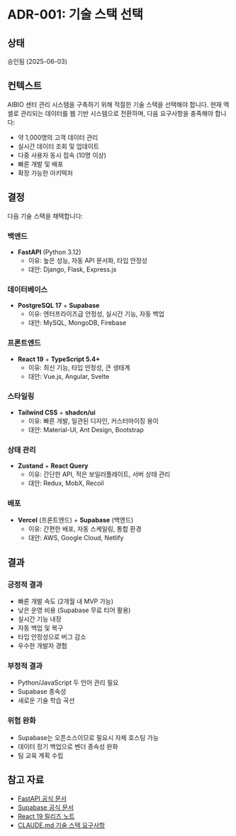 # ADR-001: 기술 스택 선택

## 상태
승인됨 (2025-06-03)

## 컨텍스트
AIBIO 센터 관리 시스템을 구축하기 위해 적절한 기술 스택을 선택해야 합니다. 현재 엑셀로 관리되는 데이터를 웹 기반 시스템으로 전환하며, 다음 요구사항을 충족해야 합니다:

- 약 1,000명의 고객 데이터 관리
- 실시간 데이터 조회 및 업데이트
- 다중 사용자 동시 접속 (10명 이상)
- 빠른 개발 및 배포
- 확장 가능한 아키텍처

## 결정

다음 기술 스택을 채택합니다:

### 백엔드
- **FastAPI** (Python 3.12)
  - 이유: 높은 성능, 자동 API 문서화, 타입 안정성
  - 대안: Django, Flask, Express.js

### 데이터베이스
- **PostgreSQL 17** + **Supabase**
  - 이유: 엔터프라이즈급 안정성, 실시간 기능, 자동 백업
  - 대안: MySQL, MongoDB, Firebase

### 프론트엔드
- **React 19** + **TypeScript 5.4+**
  - 이유: 최신 기능, 타입 안정성, 큰 생태계
  - 대안: Vue.js, Angular, Svelte

### 스타일링
- **Tailwind CSS** + **shadcn/ui**
  - 이유: 빠른 개발, 일관된 디자인, 커스터마이징 용이
  - 대안: Material-UI, Ant Design, Bootstrap

### 상태 관리
- **Zustand** + **React Query**
  - 이유: 간단한 API, 적은 보일러플레이트, 서버 상태 관리
  - 대안: Redux, MobX, Recoil

### 배포
- **Vercel** (프론트엔드) + **Supabase** (백엔드)
  - 이유: 간편한 배포, 자동 스케일링, 통합 환경
  - 대안: AWS, Google Cloud, Netlify

## 결과

### 긍정적 결과
- 빠른 개발 속도 (2개월 내 MVP 가능)
- 낮은 운영 비용 (Supabase 무료 티어 활용)
- 실시간 기능 내장
- 자동 백업 및 복구
- 타입 안정성으로 버그 감소
- 우수한 개발자 경험

### 부정적 결과
- Python/JavaScript 두 언어 관리 필요
- Supabase 종속성
- 새로운 기술 학습 곡선

### 위험 완화
- Supabase는 오픈소스이므로 필요시 자체 호스팅 가능
- 데이터 정기 백업으로 벤더 종속성 완화
- 팀 교육 계획 수립

## 참고 자료
- [FastAPI 공식 문서](https://fastapi.tiangolo.com/)
- [Supabase 공식 문서](https://supabase.com/docs)
- [React 19 릴리즈 노트](https://react.dev/blog)
- [CLAUDE.md 기술 스택 요구사항](../../../CLAUDE.md)
